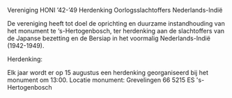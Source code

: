 Vereniging HONI ’42-’49
Herdenking Oorlogsslachtoffers Nederlands-Indië

De vereniging heeft tot doel de oprichting en duurzame instandhouding van het monument te ‘s-Hertogenbosch, ter herdenking aan de slachtoffers van de Japanse bezetting en de Bersiap in het voormalig Nederlands-Indië (1942-1949).

Herdenking:

Elk jaar wordt er op 15 augustus een herdenking georganiseerd bij het monument om 13:00.
Locatie monument: Grevelingen 66 5215 ES 's-Hertogenbosch
